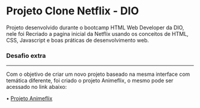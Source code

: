 <h1>Projeto Clone Netflix - DIO </h1> 



<p>Projeto desenvolvido durante o bootcamp HTML Web Developer da DIO, nele foi Recriado a pagina inicial da Netflix usando os conceitos de HTML, CSS, Javascript e boas práticas de desenvolvimento web. </p>





<h3>
    Desafio extra
</h3>

<hr> 

<p>
    Com o objetivo de criar um novo projeto baseado na mesma interface com temática diferente, foi criado o projeto Animeflix, o mesmo pode ser acessado no link abaixo:
</p>


<p>
    • <a href="https://github.com/cristinards/projeto-animeflix">Projeto Animeflix</a>
</p>

